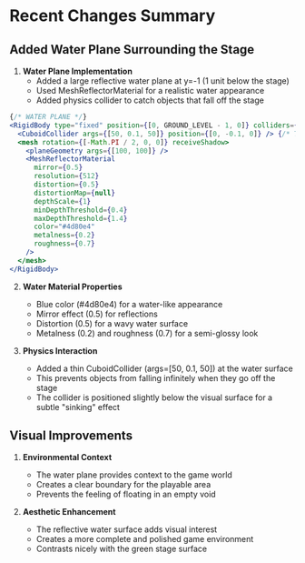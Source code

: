 # Recent Changes Summary

## Added Water Plane Surrounding the Stage

1. **Water Plane Implementation**
   - Added a large reflective water plane at y=-1 (1 unit below the stage)
   - Used MeshReflectorMaterial for a realistic water appearance
   - Added physics collider to catch objects that fall off the stage

```jsx
{/* WATER PLANE */}
<RigidBody type="fixed" position={[0, GROUND_LEVEL - 1, 0]} colliders={false}>
  <CuboidCollider args={[50, 0.1, 50]} position={[0, -0.1, 0]} /> {/* Thin collider for the water surface */}
  <mesh rotation={[-Math.PI / 2, 0, 0]} receiveShadow>
    <planeGeometry args={[100, 100]} />
    <MeshReflectorMaterial
      mirror={0.5}
      resolution={512}
      distortion={0.5}
      distortionMap={null}
      depthScale={1}
      minDepthThreshold={0.4}
      maxDepthThreshold={1.4}
      color="#4d80e4"
      metalness={0.2}
      roughness={0.7}
    />
  </mesh>
</RigidBody>
```

2. **Water Material Properties**
   - Blue color (#4d80e4) for a water-like appearance
   - Mirror effect (0.5) for reflections
   - Distortion (0.5) for a wavy water surface
   - Metalness (0.2) and roughness (0.7) for a semi-glossy look

3. **Physics Interaction**
   - Added a thin CuboidCollider (args=[50, 0.1, 50]) at the water surface
   - This prevents objects from falling infinitely when they go off the stage
   - The collider is positioned slightly below the visual surface for a subtle "sinking" effect

## Visual Improvements

1. **Environmental Context**
   - The water plane provides context to the game world
   - Creates a clear boundary for the playable area
   - Prevents the feeling of floating in an empty void

2. **Aesthetic Enhancement**
   - The reflective water surface adds visual interest
   - Creates a more complete and polished game environment
   - Contrasts nicely with the green stage surface
